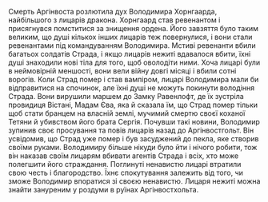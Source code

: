 Смерть Аргінвоста розлютила дух Володимира Хорнгаарда, найбільшого з лицарів дракона. Хорнгаард став ревенантом і присягнувся помститися за знищення ордена. Його завзяття було таким великим, що душі кількох інших лицарів теж повернулися, і вони стали ревенантами під командуванням Володимира. Мстиві ревенанти вбили багатьох солдатів Страда, і якщо лицарів нежиті вдавалося вбити, їхні душі знаходили нові тіла для того, щоб оволодіти ними. Хоча лицарі були в неймовірній меншості, вони вели війну довгі місяці і вбили сотні ворогів. Коли Страд помер і став вампіром, лицарі Володимира мали би відправитися на спочинок, але їхні душі не можуть покинути володіння Страда. Вони вирушили маршем до Замку Равенлофт, де їх зустріла провидиця Вістані, Мадам Єва, яка й сказала їм, що Страд помер тільки щоб стати бранцем на власній землі, мучимий смертю своєї коханої Тетяни й убивством його брата Сергія. Почувши такі новини, Володимир зупинив своє просування та повів лицарів назад до Аргінвостгольт. Він усвідомив, що Страд уже помер і був засуджений до пекла, яке створив своїми руками. Володимиру більше нікуди було йти і нічого робити, тож він наказав своїм лицарям вбивати агентів Страда і всіх, хто може полегшити його страждання. Поглинуті ненавистю лицарі втратили свою честь і благородство. Їхнє спокутування залежить від того, чи зможе Володимир впоратися зі своєю ненавистю. Лицаря нежиті можна знайти зануреним у роздуми в руїнах Аргінвостхольта.


